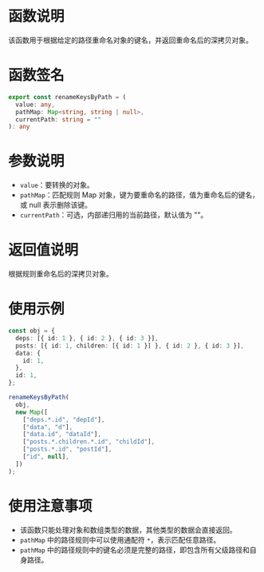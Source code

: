 # 函数说明

该函数用于根据给定的路径重命名对象的键名，并返回重命名后的深拷贝对象。

# 函数签名

```typescript
export const renameKeysByPath = (
  value: any,
  pathMap: Map<string, string | null>,
  currentPath: string = ""
): any
```

# 参数说明

-  `value`：要转换的对象。
-  `pathMap`：匹配规则 Map 对象，键为要重命名的路径，值为重命名后的键名，或 null 表示删除该键。
-  `currentPath`：可选，内部递归用的当前路径，默认值为 ""。

# 返回值说明

根据规则重命名后的深拷贝对象。

# 使用示例

```typescript
const obj = {
  deps: [{ id: 1 }, { id: 2 }, { id: 3 }],
  posts: [{ id: 1, children: [{ id: 1 }] }, { id: 2 }, { id: 3 }],
  data: {
    id: 1,
  },
  id: 1,
};

renameKeysByPath(
  obj,
  new Map([
    ["deps.*.id", "depId"],
    ["data", "d"],
    ["data.id", "dataId"],
    ["posts.*.children.*.id", "childId"],
    ["posts.*.id", "postId"],
    ["id", null],
  ])
);
```

# 使用注意事项

-  该函数只能处理对象和数组类型的数据，其他类型的数据会直接返回。
-  `pathMap` 中的路径规则中可以使用通配符 `*`，表示匹配任意路径。
-  `pathMap` 中的路径规则中的键名必须是完整的路径，即包含所有父级路径和自身路径。
